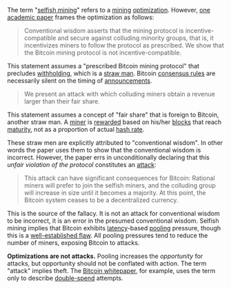 The term "[selfish mining](Glossary#selfish)" refers to a [mining](Glossary#mine) [optimization](Glossary#optimization). However, [one academic paper](https://www.cs.cornell.edu/~ie53/publications/btcProcFC.pdf) frames the optimization as follows:

> Conventional wisdom asserts that the mining protocol is incentive-compatible and secure against colluding minority groups, that is, it incentivizes miners to follow the protocol as prescribed. We show that the Bitcoin mining protocol is not incentive-compatible.

This statement assumes a "prescribed Bitcoin mining protocol" that precludes [withholding](Glossary#withholding), which is a [straw man](https://en.wikipedia.org/wiki/Straw_man). Bitcoin [consensus rules](Glossary#consensus-rules) are necessarily silent on the timing of [announcements](Glossary#announcement).

> We present an attack with which colluding miners obtain a revenue larger than their fair share.

This statement assumes a concept of "fair share" that is foreign to Bitcoin, another straw man. A [miner](Glossary#miner) is [rewarded](Glossary#reward) based on his/her [blocks](Glossary#block) that reach [maturity](Glossary#maturity), not as a proportion of actual [hash rate](Glossary#hash-rate).

These straw men are explicitly attributed to "conventional wisdom". In other words the paper uses them to show that the conventional wisdom is incorrect. However, the paper errs in unconditionally declaring that this *unfair violation of the protocol* constitutes an [attack](Glossary#attack):

> This attack can have significant consequences for Bitcoin: Rational miners will prefer to join the selfish miners, and the colluding group will increase in size until it becomes a majority. At this point, the Bitcoin system ceases to be a decentralized currency.

This is the source of the fallacy. It is not an attack for conventional wisdom to be incorrect, it is an error in the presumed conventional wisdom. Selfish mining implies that Bitcoin exhibits [latency](Glossary#latency)-based [pooling](Glossary#pooling) pressure, though this is a [well-established flaw](Proximity-Premium-Flaw). All pooling pressures tend to reduce the number of miners, exposing Bitcoin to attacks.

**Optimizations are not attacks.** Pooling increases the *opportunity* for attacks, but opportunity should not be conflated with action. The term "attack" implies theft. The [Bitcoin whitepaper](https://bitcoin.org/bitcoin.pdf), for example, uses the term only to describe [double-spend](Glossary#double-spend) attempts.